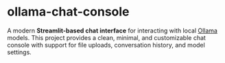 # ollama-chat-console
A modern **Streamlit-based chat interface** for interacting with local [Ollama](https://ollama.ai) models.   This project provides a clean, minimal, and customizable chat console with support for file uploads, conversation history, and model settings.
